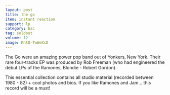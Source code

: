 ```yaml
---
layout: post
title: the go
item: instant reaction
support: lp
category: bac
tag: soldout
volume: 12
image: KhtQ-TwWeXcD
---
```


The Go were an amazing power pop band out of Yonkers, New York. Their rare four-tracks EP was produced by Rob Freeman (who had engineered the debut LPs of the Ramones, Blondie - Robert Gordon).

This essential collection contains all studio material (recorded between 1980 - 82) + cool photos and bios. If you like Ramones and Jam... this record will be a must!
